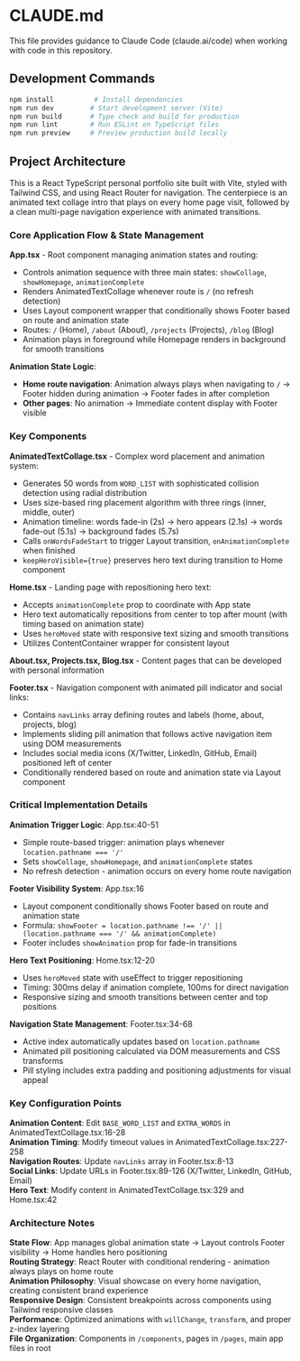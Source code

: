 # CLAUDE.md

This file provides guidance to Claude Code (claude.ai/code) when working with code in this repository.

## Development Commands

```bash
npm install          # Install dependencies
npm run dev         # Start development server (Vite)
npm run build       # Type check and build for production
npm run lint        # Run ESLint on TypeScript files
npm run preview     # Preview production build locally
```

## Project Architecture

This is a React TypeScript personal portfolio site built with Vite, styled with Tailwind CSS, and using React Router for navigation. The centerpiece is an animated text collage intro that plays on every home page visit, followed by a clean multi-page navigation experience with animated transitions.

### Core Application Flow & State Management

**App.tsx** - Root component managing animation states and routing:
- Controls animation sequence with three main states: `showCollage`, `showHomepage`, `animationComplete`
- Renders AnimatedTextCollage whenever route is `/` (no refresh detection)
- Uses Layout component wrapper that conditionally shows Footer based on route and animation state  
- Routes: `/` (Home), `/about` (About), `/projects` (Projects), `/blog` (Blog)
- Animation plays in foreground while Homepage renders in background for smooth transitions

**Animation State Logic**:
- **Home route navigation**: Animation always plays when navigating to `/` → Footer hidden during animation → Footer fades in after completion
- **Other pages**: No animation → Immediate content display with Footer visible

### Key Components

**AnimatedTextCollage.tsx** - Complex word placement and animation system:
- Generates 50 words from `WORD_LIST` with sophisticated collision detection using radial distribution
- Uses size-based ring placement algorithm with three rings (inner, middle, outer)
- Animation timeline: words fade-in (2s) → hero appears (2.1s) → words fade-out (5.1s) → background fades (5.7s)
- Calls `onWordsFadeStart` to trigger Layout transition, `onAnimationComplete` when finished
- `keepHeroVisible={true}` preserves hero text during transition to Home component

**Home.tsx** - Landing page with repositioning hero text:
- Accepts `animationComplete` prop to coordinate with App state
- Hero text automatically repositions from center to top after mount (with timing based on animation state)
- Uses `heroMoved` state with responsive text sizing and smooth transitions
- Utilizes ContentContainer wrapper for consistent layout

**About.tsx, Projects.tsx, Blog.tsx** - Content pages that can be developed with personal information

**Footer.tsx** - Navigation component with animated pill indicator and social links:
- Contains `navLinks` array defining routes and labels (home, about, projects, blog)
- Implements sliding pill animation that follows active navigation item using DOM measurements
- Includes social media icons (X/Twitter, LinkedIn, GitHub, Email) positioned left of center
- Conditionally rendered based on route and animation state via Layout component

### Critical Implementation Details

**Animation Trigger Logic**: App.tsx:40-51
- Simple route-based trigger: animation plays whenever `location.pathname === '/'`
- Sets `showCollage`, `showHomepage`, and `animationComplete` states
- No refresh detection - animation occurs on every home route navigation

**Footer Visibility System**: App.tsx:16
- Layout component conditionally shows Footer based on route and animation state
- Formula: `showFooter = location.pathname !== '/' || (location.pathname === '/' && animationComplete)`
- Footer includes `showAnimation` prop for fade-in transitions

**Hero Text Positioning**: Home.tsx:12-20
- Uses `heroMoved` state with useEffect to trigger repositioning
- Timing: 300ms delay if animation complete, 100ms for direct navigation
- Responsive sizing and smooth transitions between center and top positions

**Navigation State Management**: Footer.tsx:34-68
- Active index automatically updates based on `location.pathname`
- Animated pill positioning calculated via DOM measurements and CSS transforms
- Pill styling includes extra padding and positioning adjustments for visual appeal

### Key Configuration Points

**Animation Content**: Edit `BASE_WORD_LIST` and `EXTRA_WORDS` in AnimatedTextCollage.tsx:16-28  
**Animation Timing**: Modify timeout values in AnimatedTextCollage.tsx:227-258  
**Navigation Routes**: Update `navLinks` array in Footer.tsx:8-13  
**Social Links**: Update URLs in Footer.tsx:89-126 (X/Twitter, LinkedIn, GitHub, Email)  
**Hero Text**: Modify content in AnimatedTextCollage.tsx:329 and Home.tsx:42

### Architecture Notes

**State Flow**: App manages global animation state → Layout controls Footer visibility → Home handles hero positioning  
**Routing Strategy**: React Router with conditional rendering - animation always plays on home route  
**Animation Philosophy**: Visual showcase on every home navigation, creating consistent brand experience  
**Responsive Design**: Consistent breakpoints across components using Tailwind responsive classes  
**Performance**: Optimized animations with `willChange`, `transform`, and proper z-index layering  
**File Organization**: Components in `/components`, pages in `/pages`, main app files in root